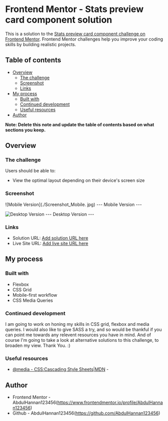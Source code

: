 # Frontend Mentor - Stats preview card component solution

This is a solution to the [Stats preview card component challenge on Frontend Mentor](https://www.frontendmentor.io/challenges/stats-preview-card-component-8JqbgoU62). Frontend Mentor challenges help you improve your coding skills by building realistic projects. 

## Table of contents

- [Overview](#overview)
  - [The challenge](#the-challenge)
  - [Screenshot](#screenshot)
  - [Links](#links)
- [My process](#my-process)
  - [Built with](#built-with)
  - [Continued development](#continued-development)
  - [Useful resources](#useful-resources)
- [Author](#author)

**Note: Delete this note and update the table of contents based on what sections you keep.**

## Overview

### The challenge

Users should be able to:

- View the optimal layout depending on their device's screen size

### Screenshot

![Mobile Version](./Screenshot_Mobile. jpg)
--- Mobile Version ---

![Desktop Version](./Screenshot_Desktop.jpg)
--- Desktop Version ---

### Links

- Solution URL: [Add solution URL here](https://github.com/AbdulHannan123456/Frontend-Mentor-Card-Challenge.git)
- Live Site URL: [Add live site URL here](https://your-live-site-url.com)

## My process

### Built with

- Flexbox
- CSS Grid
- Mobile-first workflow
- CSS Media Queries

### Continued development
I am going to work on honing my skills in CSS grid, flexbox and media queries. I would also like to give SASS a try, and so would be thankful if you can point me towards any relevent resources you have in mind. And of course I'm going to take a look at alternative solutions to this challenge, to broaden my view. Thank You. :)

### Useful resources

- [@media - CSS:Cascading Style Sheets|MDN](https://developer.mozilla.org/en-US/docs/Web/CSS/@media) -

## Author

- Frontend Mentor - AbdulHannan123456(https://www.frontendmentor.io/profile/AbdulHannan123456)
- Github - AbdulHannan123456(https://github.com/AbdulHannan123456)

